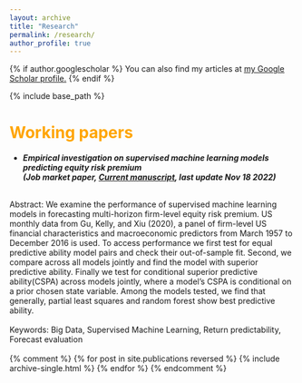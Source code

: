 ```yaml
---
layout: archive
title: "Research"
permalink: /research/
author_profile: true
---
```


{% if author.googlescholar %}
  You can also find my articles at <u><a href="{{author.googlescholar}}">my Google Scholar profile</a>.</u>
{% endif %}

{% include base_path %}

<span style="color:orange">Working papers</span>
======
* ***Empirical investigation on supervised machine learning models predicting equity risk premium<br>(Job market paper, [Current manuscript](https://myonshin.github.io/files/CHAP_1.pdf), last update Nov 18 2022)***
<br>
Abstract: We examine the performance of supervised machine learning models in forecasting multi-horizon firm-level equity risk premium. US monthly data from Gu, Kelly, and Xiu (2020), a panel of firm-level US financial characteristics and macroeconomic predictors from March 1957 to December 2016 is used. To access performance we first test for equal predictive ability model pairs and check their out-of-sample fit. Second, we compare across all models jointly and find the model with superior predictive ability. Finally we test for conditional superior predictive ability(CSPA) across models jointly, where a model’s CSPA is conditional on a prior chosen state variable. Among the models tested, we find that generally, partial least squares and random forest show best predictive ability.
<br>
<br>
Keywords: Big Data, Supervised Machine Learning, Return predictability, Forecast evaluation
<br>
<br>
{% comment %} 
{% for post in site.publications reversed %}
  {% include archive-single.html %}
{% endfor %}
{% endcomment %} 
